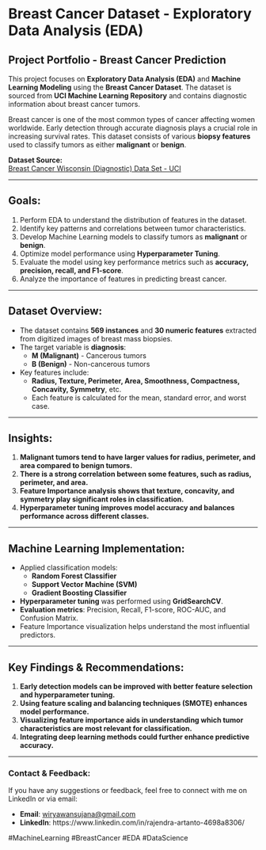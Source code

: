 # Breast Cancer Dataset - Exploratory Data Analysis (EDA)

## Project Portfolio - Breast Cancer Prediction

This project focuses on **Exploratory Data Analysis (EDA)** and **Machine Learning Modeling** using the **Breast Cancer Dataset**. The dataset is sourced from **UCI Machine Learning Repository** and contains diagnostic information about breast cancer tumors.

Breast cancer is one of the most common types of cancer affecting women worldwide. Early detection through accurate diagnosis plays a crucial role in increasing survival rates. This dataset consists of various **biopsy features** used to classify tumors as either **malignant** or **benign**.

**Dataset Source:**\
[Breast Cancer Wisconsin (Diagnostic) Data Set - UCI](https://archive.ics.uci.edu/ml/datasets/Breast+Cancer+Wisconsin+%28Diagnostic%29)

---

## Goals:

1. Perform EDA to understand the distribution of features in the dataset.
2. Identify key patterns and correlations between tumor characteristics.
3. Develop Machine Learning models to classify tumors as **malignant** or **benign**.
4. Optimize model performance using **Hyperparameter Tuning**.
5. Evaluate the model using key performance metrics such as **accuracy, precision, recall, and F1-score**.
6. Analyze the importance of features in predicting breast cancer.

---

## Dataset Overview:

- The dataset contains **569 instances** and **30 numeric features** extracted from digitized images of breast mass biopsies.
- The target variable is **diagnosis**:
  - **M (Malignant)** - Cancerous tumors
  - **B (Benign)** - Non-cancerous tumors
- Key features include:
  - **Radius, Texture, Perimeter, Area, Smoothness, Compactness, Concavity, Symmetry**, etc.
  - Each feature is calculated for the mean, standard error, and worst case.

---

## Insights:

1. **Malignant tumors tend to have larger values for radius, perimeter, and area compared to benign tumors.**
2. **There is a strong correlation between some features, such as radius, perimeter, and area.**
3. **Feature Importance analysis shows that texture, concavity, and symmetry play significant roles in classification.**
4. **Hyperparameter tuning improves model accuracy and balances performance across different classes.**

---

## Machine Learning Implementation:

- Applied classification models:
  - **Random Forest Classifier**
  - **Support Vector Machine (SVM)**
  - **Gradient Boosting Classifier**
- **Hyperparameter tuning** was performed using **GridSearchCV**.
- **Evaluation metrics**: Precision, Recall, F1-score, ROC-AUC, and Confusion Matrix.
- Feature Importance visualization helps understand the most influential predictors.

---

## Key Findings & Recommendations:

1. **Early detection models can be improved with better feature selection and hyperparameter tuning.**
2. **Using feature scaling and balancing techniques (SMOTE) enhances model performance.**
3. **Visualizing feature importance aids in understanding which tumor characteristics are most relevant for classification.**
4. **Integrating deep learning methods could further enhance predictive accuracy.**

---

### Contact & Feedback:

If you have any suggestions or feedback, feel free to connect with me on LinkedIn or via email:

- **Email**: [wiryawansujana@gmail.com](mailto\:wiryawansujana@gmail.com)
- **LinkedIn**: https\://www\.linkedin.com/in/rajendra-artanto-4698a8306/

\#MachineLearning #BreastCancer #EDA #DataScience

